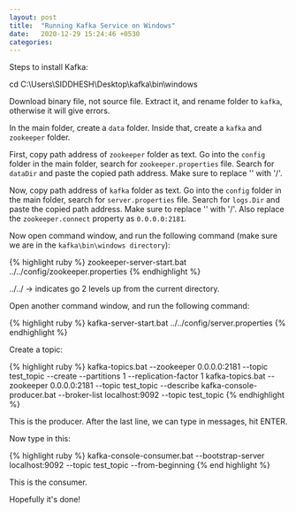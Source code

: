 ```yaml
---
layout: post
title:  "Running Kafka Service on Windows"
date:   2020-12-29 15:24:46 +0530
categories:
---
```


Steps to install Kafka:

cd C:\Users\SIDDHESH\Desktop\kafka\bin\windows


Download binary file, not source file. Extract it, and rename folder to `kafka`, otherwise it will give errors.

In the main folder, create a  `data` folder. Inside that, create a `kafka` and `zookeeper` folder.

First, copy path address of `zookeeper` folder as text. Go into the `config` folder in the main folder, search for `zookeeper.properties` file. Search for `dataDir` and paste the copied path address. Make sure to replace '\' with '/'.

Now, copy path address of `kafka` folder as text. Go into the `config` folder in the main folder, search for `server.properties` file. Search for `logs.Dir` and paste the copied path address. Make sure to replace '\' with '/'. Also replace the `zookeeper.connect` property as `0.0.0.0:2181`.


Now open command window, and run the following command (make sure we are in the `kafka\bin\windows directory`):

{% highlight ruby %}
zookeeper-server-start.bat ../../config/zookeeper.properties
{% endhighlight %}

../../ -> indicates go 2 levels up from the current directory.



Open another command window, and run the following command:

{% highlight ruby %}
kafka-server-start.bat ../../config/server.properties
{% endhighlight %}


Create a topic:

{% highlight ruby %}
kafka-topics.bat --zookeeper 0.0.0.0:2181 --topic test_topic --create --partitions 1 --replication-factor 1
kafka-topics.bat --zookeeper 0.0.0.0:2181 --topic test_topic --describe
kafka-console-producer.bat --broker-list localhost:9092 --topic test_topic
{% endhighlight %}

This is the producer.
After the last line, we can type in messages, hit ENTER.


Now type in this:

{% highlight ruby %}
kafka-console-consumer.bat --bootstrap-server localhost:9092 --topic test_topic --from-beginning
{% end highlight %}

This is the consumer.


Hopefully it's done!